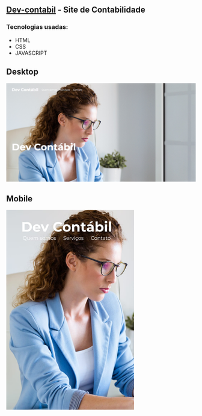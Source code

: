 ## <a href="https://evertonlds815.github.io/Dev-contabil" target="_blank">Dev-contabil</a> - Site de Contabilidade

### Tecnologias usadas: 
<ul>
  <li>HTML</li>
  <li>CSS</li>
  <li>JAVASCRIPT</li>
</ul>

<h2>Desktop</h2>
<img src="./fotos/img-redme.png" width="700">

<h2>Mobile</h2>
<img src=".//fotos/img-redme-mob.jpeg" width="340">
